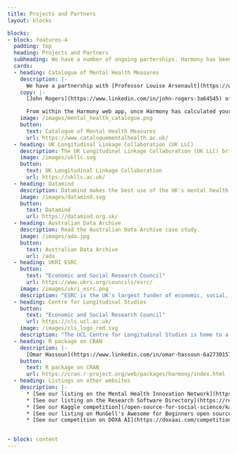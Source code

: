 ```yaml
---
title: Projects and Partners
layout: blocks

blocks:
- block: features-4
  padding: top
  heading: Projects and Partners
  subheading: We have a number of ongoing parterships. Harmony has been funded by the Economic and Social Research Council (ESRC) and by Wellcome as part of the Wellcome Data Prize in Mental Health.
  cards: 
  - heading: Catalogue of Mental Health Measures
    description: |-
      We have a partnership with [Professor Louise Arsenault](https://www.kcl.ac.uk/people/louise-arseneault) at the [Catalogue of Mental Health Measures](https://www.cataloguementalhealth.ac.uk/).
    copy: |- 
      [John Rogers](https://www.linkedin.com/in/john-rogers-3a64545) of [Delosis](https://www.delosis.com/), who developed the Catalogue of Mental Health Measures, is working on Harmony on software development.

      From within the Harmony web app, once Harmony has calculated your matches, you can click the Mental Health Catalogue logo to search for studies using a particular instrument. We are working on a bidirectional integration with the Mental Health Catalogue.
    image: /images/mental_health_catalogue.png
    button:
      text: Catalogue of Mental Health Measures
      url: https://www.cataloguementalhealth.ac.uk/
  - heading: UK Longitudinal Linkage Collaboration (UK LLC)
    description: The UK Longitudinal Linkage Collaboration (UK LLC) brings together information from longitudinal study volunteers with their routine records. 
    image: /images/ukllc.svg
    button:
      text: UK Longitudinal Linkage Collaboration
      url: https://ukllc.ac.uk/
  - heading: Datamind
    description: Datamind makes the best use of the UK's mental health data by enabling coordinated research with the ultimate aim of improving people's lives.
    image: /images/datamind.svg
    button:
      text: Datamind
      url: https://datamind.org.uk/
  - heading: Australian Data Archive
    description: Read the Australian Data Archive case study.
    image: /images/ada.jpg
    button:
      text: Australian Data Archive
      url: /ada
  - heading: UKRI ESRC
    button:
      text: "Economic and Social Research Council"
      url: https://www.ukri.org/councils/esrc/
    image: /images/ukri_esrc.png
    description: "ESRC is the UK’s largest funder of economic, social, behavioural and human data science."
  - heading: Centre for Longitudinal Studies
    button:
      text: "Economic and Social Research Council"
      url: https://cls.ucl.ac.uk/
    image: /images/cls_logo_red.svg
    description: "The UCL Centre for Longitudinal Studies is home to a unique series of UK national cohort studies, with studies following the lives of multiple generations of people. CLS conducts cutting-edge scientific research and generates policy evidence to improve lives."
  - heading: R package on CRAN
    description: |-
      [Omar Hassoun](https://www.linkedin.com/in/omar-hassoun-6a2730157/) has worked on the R package on CRAN.
    button:
      text: R package on CRAN
      url: https://cran.r-project.org/web/packages/harmony/index.html
  - heading: Listings on other websites
    description: |-
      * [See our listing on the Mental Health Innovation Network](https://www.mhinnovation.net/resources/harmony)
      * [See our listing on the Research Software Directory](https://research-software-directory.org/software/harmony)
      * [See our Kaggle competition](/open-source-for-social-science/kaggle/)
      * [See our listing on MunGell's Awesome for Beginners open source projects](https://github.com/MunGell/awesome-for-beginners?tab=readme-ov-file#python)
      * [See our competition on DOXA AI](https://doxaai.com/competition/harmony-matching)
      

- block: content
---
```




